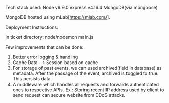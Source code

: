 Tech stack used:
Node v9.9.0
express v4.16.4
MongoDB(via mongoose)

MongoDB hosted using mLab[https://mlab.com/].

Deployment Instructions:

In ticket directory:
node/nodemon main.js

Few improvements that can be done:
1. Better error logging & handling
2. Cache Data --> Session based on cache
3. For storage of past events, we can used archived(field in database) as metadata. After the passage
  of the event, archived is toggled to true. This persists data.
4. A middleware which handles all requests and forwards authenticated ones to respective APIs. 
  Ex : Storing recent IP address used by client to send request can secure website from DDoS attacks.
 